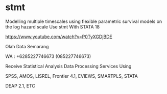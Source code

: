 # stmt
Modelling multiple timescales using flexible parametric survival models on the log hazard scale Use stmt With STATA 18

https://www.youtube.com/watch?v=P0TyXGDjBDE

Olah Data Semarang

WA : +6285227746673 (085227746673)

Receive Statistical Analysis Data Processing Services Using

SPSS, AMOS, LISREL, Frontier 4.1, EVIEWS, SMARTPLS, STATA

DEAP 2.1, ETC
